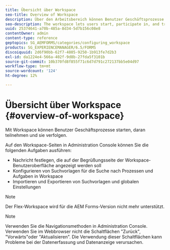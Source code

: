 ```yaml
---
title: Übersicht über Workspace
seo-title: Overview of Workspace
description: Über den Arbeitsbereich können Benutzer Geschäftsprozesse starten, daran teilnehmen und diese verfolgen. Erfahren Sie mehr über den Arbeitsbereich.
seo-description: The workspace lets users start, participate in, and track business processes. Let us learn more about the workspace.
uuid: 25374641-a70b-485a-8d34-5d7b156c08e8
contentOwner: admin
content-type: reference
geptopics: SG_AEMFORMS/categories/configuring_workspace
products: SG_EXPERIENCEMANAGER/6.5/FORMS
discoiquuid: 2d6f90bb-62f7-4805-9250-1b913fe7d2b3
exl-id: da1224e4-566a-402f-9d8b-27fda5f3101b
source-git-commit: 10b370fd8f855f71c6d7d791c272137bb5e04d97
workflow-type: tm+mt
source-wordcount: '124'
ht-degree: 12%

---
```


# Übersicht über Workspace {#overview-of-workspace}

Mit Workspace können Benutzer Geschäftsprozesse starten, daran teilnehmen und sie verfolgen.

Auf den Workspace-Seiten in Administration Console können Sie die folgenden Aufgaben ausführen:

* Nachricht festlegen, die auf der Begrüßungsseite der Workspace-Benutzeroberfläche angezeigt werden soll
* Konfigurieren von Suchvorlagen für die Suche nach Prozessen und Aufgaben in Workspace
* Importieren und Exportieren von Suchvorlagen und globalen Einstellungen

>[!NOTE]
>
>Der Flex-Workspace wird für die AEM Forms-Version nicht mehr unterstützt.

>[!NOTE]
>
>Verwenden Sie die Navigationsmethoden in Administration Console. Verwenden Sie im Webbrowser nicht die Schaltflächen &quot;Zurück&quot;, &quot;Vorwärts&quot;oder &quot;Aktualisieren&quot;. Die Verwendung dieser Schaltflächen kann Probleme bei der Datenerfassung und Datenanzeige verursachen.
